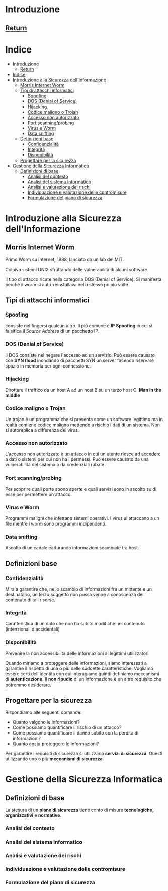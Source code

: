 # Introduzione

[Return](./SicurezzaDellInformazione.md)
---

# Indice
- [Introduzione](#introduzione)
  - [Return](#return)
- [Indice](#indice)
- [Introduzione alla Sicurezza dell'Informazione](#introduzione-alla-sicurezza-dellinformazione)
  - [Morris Internet Worm](#morris-internet-worm)
  - [Tipi di attacchi informatici](#tipi-di-attacchi-informatici)
    - [Spoofing](#spoofing)
    - [DOS (Denial of Service)](#dos-denial-of-service)
    - [Hijacking](#hijacking)
    - [Codice maligno o Trojan](#codice-maligno-o-trojan)
    - [Accesso non autorizzato](#accesso-non-autorizzato)
    - [Port scanning/probing](#port-scanningprobing)
    - [Virus e Worm](#virus-e-worm)
    - [Data sniffing](#data-sniffing)
  - [Definizioni base](#definizioni-base)
    - [Confidenzialità](#confidenzialità)
    - [Integrità](#integrità)
    - [Disponibilità](#disponibilità)
  - [Progettare per la sicurezza](#progettare-per-la-sicurezza)
- [Gestione della Sicurezza Informatica](#gestione-della-sicurezza-informatica)
  - [Definizioni di base](#definizioni-di-base)
    - [Analisi del contesto](#analisi-del-contesto)
    - [Analisi del sistema informatico](#analisi-del-sistema-informatico)
    - [Analisi e valutazione dei rischi](#analisi-e-valutazione-dei-rischi)
    - [Individuazione e valutazione delle contromisure](#individuazione-e-valutazione-delle-contromisure)
    - [Formulazione del piano di sicurezza](#formulazione-del-piano-di-sicurezza)

# Introduzione alla Sicurezza dell'Informazione

## Morris Internet Worm

Primo Worm su Internet, 1988, lanciato da un lab del MIT.

Colpiva sistemi UNIX sfruttando delle vulnerabilità di alcuni software.

Il tipo di attacco ricate nella categoria DOS (Denial of Service). Si manifesta perchè il worm si auto-reinstallava nello stesso pc più volte.

## Tipi di attacchi informatici

### Spoofing
consiste nel fingersi qualcun altro. Il più comune è **IP Spoofing** in cui si falsifica il *Source Address* di un pacchetto IP.

### DOS (Denial of Service)
Il DOS consiste nel negare l'accesso ad un servizio. Può essere causato con **SYN flood** inondando di pacchetti SYN un server facendo riservare spazio in memoria per ogni connessione.

### Hijacking
Dirottare il traffico da un host A ad un host B su un terzo host C. **Man in the middle**

### Codice maligno o Trojan
Un trojan è un programma che si presenta come un software legittimo ma in realtà contiene codice maligno mettendo a rischio i dati di un sistema.
Non si autoreplica a differenza dei virus.

### Accesso non autorizzato
L'accesso non autorizzato è un attacco in cui un utente riesce ad accedere a dati o sistemi per cui non ha i permessi. Può essere causato da una vulnerabilità del sistema o da credenziali rubate.

### Port scanning/probing
Per scoprire quali porte soono aperte e quali servizi sono in ascolto su di esse per permettere un attacco.

### Virus e Worm
Programmi maligni che infettano sistemi operativi. I virus si attaccano a un file mentre i worm sono programmi indipendenti.

### Data sniffing
Ascolto di un canale catturando informazioni scambiate tra host.

## Definizioni base

### Confidenzialità
Mira a garantire che, nello scambio di informazioni fra un mittente e un destinatario, un terzo soggetto non possa venire a conoscenza del contenuto di tali risorse.

### Integrità
Caratteristica di un dato che non ha subito modifiche nel contenuto (intenzionali o accidentali)

### Disponibilità
Prevenire la non accessibilità delle informazioni ai legittimi utilizzatori

Quando miriamo a proteggere delle informazioni, siamo interessati a garantire il rispetto di una o più delle suddette caratteristiche.
Vogliamo essere certi dell'identita con cui interagiamo quindi definiamo meccanismi di **autenticazione**.
Il **non ripudio** di un'informazione è un altro requisito che potremmo desiderare.

## Progettare per la sicurezza

Rispondiamo alle seguenti domande:
- Quanto valgono le informazioni?
- Come possiamo quantificare il rischio di un attacco?
- Come possiamo quantificare il danno subito con la perdita di informazioni?
- Quanto costa proteggere le informazioni?

Per garantire i requisiti di sicurezza si utilizzano **servizi di sicurezza**. Questi utilizzando uno o più **meccanismi di sicurezza**.

# Gestione della Sicurezza Informatica

## Definizioni di base

La stesura di un **piano di sicurezza** tiene conto di misure **tecnologiche, organizzativi** e **normative**.

### Analisi del contesto

### Analisi del sistema informatico

### Analisi e valutazione dei rischi

### Individuazione e valutazione delle contromisure

### Formulazione del piano di sicurezza